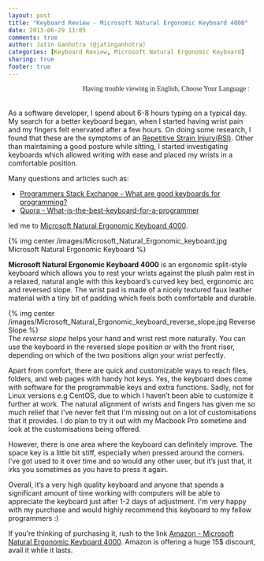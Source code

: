 ```yaml
---
layout: post
title: "Keyboard Review - Microsoft Natural Ergonomic Keyboard 4000"
date: 2013-06-29 11:05
comments: true
author: Jatin Ganhotra (@jatinganhotra)
categories: [Keyboard Review, Microsoft Natural Ergonomic Keyboard]
sharing: true
footer: true
---
```


<link href='http://fonts.googleapis.com/css?family=Coming+Soon&subset=latin,latin-ext' rel='stylesheet' type='text/css'>

<div>
<span style="float:right;" id="google_translate_element"></span>
<span style="float:right; font-family: 'Coming Soon', cursive;">Having trouble viewing in English, Choose Your Language : &nbsp;&nbsp;&nbsp;</span>
</div>
<BR>&nbsp;<BR>

As a software developer, I spend about 6-8 hours typing on a typical day. My search for a better keyboard began, when I started having wrist pain and my fingers felt enervated after a few hours. On doing some research, I found that these are the symptoms of an [Repetitive Strain Injury(RSI)](http://en.wikipedia.org/wiki/Repetitive_strain_injury). Other than maintaining a good posture while sitting, I started investigating keyboards which allowed writing with ease and placed my wrists in a comfortable position.

Many questions and articles such as:  
 - [Programmers Stack Exchange - What are good keyboards for programming?](http://programmers.stackexchange.com/a/2266)  
 - [Quora - What-is-the-best-keyboard-for-a-programmer](https://www.quora.com/Computer-Programming/What-is-the-best-keyboard-for-a-programmer)

led me to [Microsoft Natural Ergonomic Keyboard 4000](http://www.microsoft.com/hardware/en-us/p/natural-ergonomic-keyboard-4000/B2M-00012).

{% img center /images/Microsoft_Natural_Ergonomic_keyboard.jpg Microsoft Natural Ergonomic Keyboard %}  

**Microsoft Natural Ergonomic Keyboard 4000** is an ergonomic split-style keyboard which allows you to rest your wrists against the plush palm rest in a relaxed, natural angle with this keyboard’s curved key bed, ergonomic arc and reversed slope. The wrist pad is made of a nicely textured faux leather material with a tiny bit of padding which feels both comfortable and durable. 

{% img center /images/Microsoft_Natural_Ergonomic_keyboard_reverse_slope.jpg Reverse Slope %}  
The _reverse slope_ helps your hand and wrist rest more naturally. You can use the keyboard in the reversed slope position or with the front riser, depending on which of the two positions align your wrist perfectly.  

Apart from comfort, there are quick and customizable ways to reach files, folders, and web pages with handy hot keys. Yes, the keyboard does come with software for the programmable keys and extra functions. Sadly, not for Linux versions e.g CentOS, due to which I haven’t been able to customize it further at work. The natural alignment of wrists and fingers has given me so much relief that I've never felt that I'm missing out on a lot of customisations that it provides. I do plan to try it out with my Macbook Pro sometime and look at the customisations being offered.  

However, there is one area where the keyboard can definitely improve. The space key is a little bit stiff, especially when pressed around the corners. I’ve got used to it over time and so would any other user, but it’s just that, it irks you sometimes as you have to press it again.  

Overall, it’s a very high quality keyboard and anyone that spends a significant amount of time working with computers will be able to appreciate the keyboard just after 1-2 days of adjustment. I'm very happy with my purchase and would highly recommend this keyboard to my fellow programmers :)

If you’re thinking of purchasing it, rush to the link [Amazon - Microsoft Natural Ergonomic Keyboard 4000](http://www.amazon.com/Microsoft-Natural-Ergonomic-Keyboard-4000/dp/B000A6PPOK/ref=pd_sim_e_5). Amazon is offering a huge 15$ discount, avail it while it lasts.
